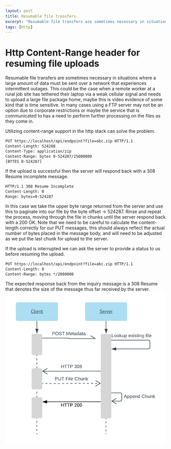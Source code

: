 ```yaml
---
layout: post
title: Resumable file transfers.
excerpt: "Resumable file transfers are sometimes necessary in situations where a large amount of data must be sent over a network that experiences intermittent outages."
tags: [Http]
---
```


# Http Content-Range header for resuming file uploads

Resumable file transfers are sometimes necessary in situations where a large amount of data must be sent over a network that experiences intermittent outages. This could be the case when a remote worker at a rural job site has tethered their laptop via a weak cellular signal and needs to upload a large file package home, maybe this is video evidence of some kind that is time sensitive. In many cases using a FTP server may not be an option due to corporate restrictions or maybe the service that is communicated to has a need to perform further processing on the files as they come in.

Utilizing content-range support in the http stack can solve the problem.

```HTTP
PUT https://localhost/api/endpoint?file=abc.zip HTTP/1.1
Content-Length: 524288
Content-Type: application/zip
Content-Range: bytes 0-524287/25000000
[BYTES 0-524287]
```

If the upload is successful then the server will respond back with a 308 Resume incomplete message.

```HTTP
HTTP/1.1 308 Resume Incomplete
Content-Length: 0
Range: bytes=0-524287
```

In this case we take the upper byte range returned from the server and use this to paginate into our file by the byte offset -> 524287. Rinse and repeat the process, moving through the file in chunks until the server respond back with a 200 OK. Note that we need to be careful to calculate the content-length correctly for our PUT messages, this should always reflect the actual number of bytes placed in the message body, and will need to be adjusted as we put the last chunk for upload to the server.

If the upload is interrupted we can ask the server to provide a status to us before resuming the upload.

```HTTP
PUT https://localhost/api/endpoint?file=abc.zip HTTP/1.1
Content-Length: 0
Content-Range: bytes */2000000
```

The expected response back from the inquiry message is a 308 Resume that denotes the size of the message thus far received by the server.
![Http Resumable Sequence Diagram](/assets/images/2017/03/21/System%20Sequence%20Diagram.png)
